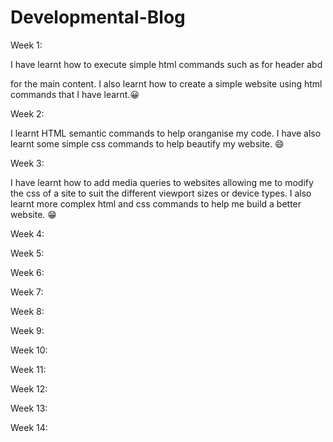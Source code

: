 # Developmental-Blog

<h>Week 1:</h>
<p>
I have learnt how to execute simple html commands such as <h> for header abd <p> for the main content. I also learnt how to create a simple website using html commands that I have learnt.😀
</p>
<h>Week 2:</h>
<p>
I learnt HTML semantic commands to help oranganise my code. I have also learnt some simple css commands to help beautify my website. 😄
</p>
<h>Week 3:</h>
<p>I have learnt how to add media queries to websites allowing me to modify the css of a site to suit the different viewport sizes or device types. I also learnt more complex html and css commands to help me build a better website. 😁
</p>
<h>Week 4:</h>
<p></p>
<h>Week 5:</h>
<p></p>
<h>Week 6:</h>
<p></p>
<h>Week 7:</h>
<p></p>
<h>Week 8:</h>
<p></p>
<h>Week 9:</h>
<p></p>
<h>Week 10:</h>
<p></p>
<h>Week 11:</h>
<p></p>
<h>Week 12:</h>
<p></p>
<h>Week 13:</h>
<p></p>
<h>Week 14:</h>
<p></p>
